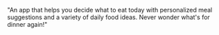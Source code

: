 "An app that helps you decide what to eat today with personalized meal suggestions and a variety of daily food ideas. Never wonder what's for dinner again!"